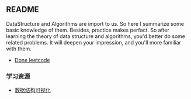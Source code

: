 ## README

DataStructure and Algorithms are import to us. 
So here I summarize some basic knowledge of them.
Besides, practice makes perfact. So after learning the theory of data structure
and algorithms, you'd better do some related problems. It will deepen your
impression, and you'll more familiar with them.

- [Done leetcode](https://github.com/ONGOING-Z/DataStructure/tree/master/OJ/LeetCode/leetcode) 

### 学习资源

- [数据结构可视化][1]

[1]: https://www.cs.usfca.edu/~galles/visualization/Algorithms.html
